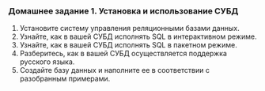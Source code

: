 ### Домашнее задание 1. Установка и использование СУБД

1. Установите систему управления реляционными базами данных.
2. Узнайте, как в вашей СУБД исполнять SQL в интерактивном режиме.
3. Узнайте, как в вашей СУБД исполнять SQL в пакетном режиме.
4. Разберитесь, как в вашей СУБД осуществляется поддержка русского языка.
5. Создайте базу данных и наполните ее в соответствии с разобранным примерами.